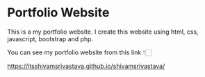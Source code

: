 # Portfolio Website
This is a my portfolio website. I create this website using html, css, javascript, bootstrap and php.

You can see my portfolio website from this link 👇🏻

https://itsshivamsrivastava.github.io/shivamsrivastava/
